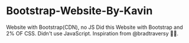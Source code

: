# Bootstrap-Website-By-Kavin
Website with Bootstrap(CDN), no JS
Did this Website with Bootstrap and 2% OF CSS. Didn't use JavaScript.
Inspiration from @bradtraversy 🙏🤍.
